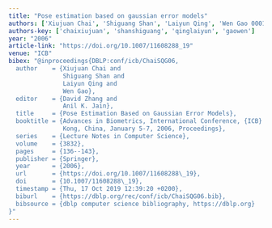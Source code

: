 ```yaml
---
title: "Pose estimation based on gaussian error models"
authors: ['Xiujuan Chai', 'Shiguang Shan', 'Laiyun Qing', 'Wen Gao 0001']
authors-key: ['chaixiujuan', 'shanshiguang', 'qinglaiyun', 'gaowen']
year: "2006"
article-link: "https://doi.org/10.1007/11608288_19"
venue: "ICB"
bibex: "@inproceedings{DBLP:conf/icb/ChaiSQG06,
  author    = {Xiujuan Chai and
               Shiguang Shan and
               Laiyun Qing and
               Wen Gao},
  editor    = {David Zhang and
               Anil K. Jain},
  title     = {Pose Estimation Based on Gaussian Error Models},
  booktitle = {Advances in Biometrics, International Conference, {ICB} 2006, Hong
               Kong, China, January 5-7, 2006, Proceedings},
  series    = {Lecture Notes in Computer Science},
  volume    = {3832},
  pages     = {136--143},
  publisher = {Springer},
  year      = {2006},
  url       = {https://doi.org/10.1007/11608288\_19},
  doi       = {10.1007/11608288\_19},
  timestamp = {Thu, 17 Oct 2019 12:39:20 +0200},
  biburl    = {https://dblp.org/rec/conf/icb/ChaiSQG06.bib},
  bibsource = {dblp computer science bibliography, https://dblp.org}
}"
---
```

